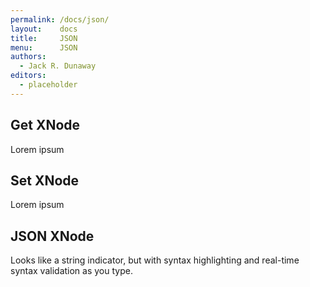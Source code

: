 ```yaml
---
permalink: /docs/json/
layout:    docs
title:     JSON
menu:      JSON
authors:
  - Jack R. Dunaway
editors:
  - placeholder
---
```


## Get XNode

Lorem ipsum

## Set XNode

Lorem ipsum

## JSON XNode
Looks like a string indicator, but with syntax highlighting
and real-time syntax validation as you type.
